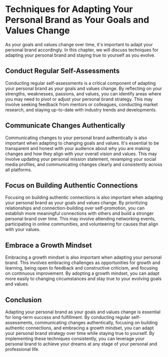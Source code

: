 Techniques for Adapting Your Personal Brand as Your Goals and Values Change
====================================================================================================================================

As your goals and values change over time, it's important to adapt your personal brand accordingly. In this chapter, we will discuss techniques for adapting your personal brand and staying true to yourself as you evolve.

Conduct Regular Self-Assessments
--------------------------------

Conducting regular self-assessments is a critical component of adapting your personal brand as your goals and values change. By reflecting on your strengths, weaknesses, passions, and values, you can identify areas where you may need to pivot or adjust your personal brand strategy. This may involve seeking feedback from mentors or colleagues, conducting market research, and staying up-to-date with industry trends and developments.

Communicate Changes Authentically
---------------------------------

Communicating changes to your personal brand authentically is also important when adapting to changing goals and values. It's essential to be transparent and honest with your audience about why you are making changes and how they align with your overall vision and values. This may involve updating your personal mission statement, revamping your social media profiles, and communicating changes clearly and consistently across all platforms.

Focus on Building Authentic Connections
---------------------------------------

Focusing on building authentic connections is also important when adapting your personal brand as your goals and values change. By prioritizing relationships and connection-building over self-promotion, you can establish more meaningful connections with others and build a stronger personal brand over time. This may involve attending networking events, participating in online communities, and volunteering for causes that align with your values.

Embrace a Growth Mindset
------------------------

Embracing a growth mindset is also important when adapting your personal brand. This involves embracing challenges as opportunities for growth and learning, being open to feedback and constructive criticism, and focusing on continuous improvement. By adopting a growth mindset, you can adapt more easily to changing circumstances and stay true to your evolving goals and values.

Conclusion
----------

Adapting your personal brand as your goals and values change is essential for long-term success and fulfillment. By conducting regular self-assessments, communicating changes authentically, focusing on building authentic connections, and embracing a growth mindset, you can adapt your personal brand strategy over time while staying true to yourself. By implementing these techniques consistently, you can leverage your personal brand to achieve your dreams at any stage of your personal and professional life.
